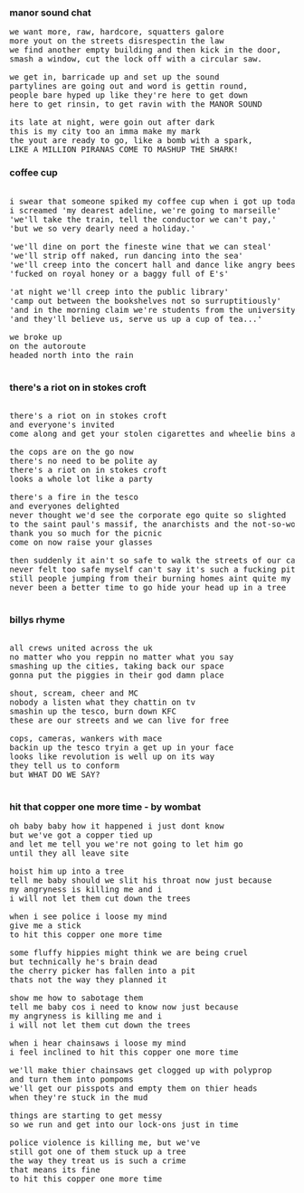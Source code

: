 ### manor sound chat
<pre>
we want more, raw, hardcore, squatters galore
more yout on the streets disrespectin the law
we find another empty building and then kick in the door, 
smash a window, cut the lock off with a circular saw.

we get in, barricade up and set up the sound
partylines are going out and word is gettin round,
people bare hyped up like they're here to get down
here to get rinsin, to get ravin with the MANOR SOUND

its late at night, were goin out after dark
this is my city too an imma make my mark
the yout are ready to go, like a bomb with a spark,
LIKE A MILLION PIRANAS COME TO MASHUP THE SHARK!
</pre>
### coffee cup

<pre>

i swear that someone spiked my coffee cup when i got up today
i screamed 'my dearest adeline, we're going to marseille'
'we'll take the train, tell the conductor we can't pay,'
'but we so very dearly need a holiday.'

'we'll dine on port the fineste wine that we can steal'
'we'll strip off naked, run dancing into the sea'
'we'll creep into the concert hall and dance like angry bees'
'fucked on royal honey or a baggy full of E's'

'at night we'll creep into the public library'
'camp out between the bookshelves not so surruptitiously'
'and in the morning claim we're students from the university'
'and they'll believe us, serve us up a cup of tea...'

we broke up
on the autoroute
headed north into the rain

</pre>
### there's a riot on in stokes croft

<pre>

there's a riot on in stokes croft
and everyone's invited
come along and get your stolen cigarettes and wheelie bins alighted

the cops are on the go now
there's no need to be polite ay
there's a riot on in stokes croft
looks a whole lot like a party

there's a fire in the tesco
and everyones delighted
never thought we'd see the corporate ego quite so slighted
to the saint paul's massif, the anarchists and the not-so-working classes
thank you so much for the picnic
come on now raise your glasses

then suddenly it ain't so safe to walk the streets of our capitalist city
never felt too safe myself can't say it's such a fucking pity
still people jumping from their burning homes aint quite my cup of tea
never been a better time to go hide your head up in a tree

</pre>
### billys rhyme

<pre>

all crews united across the uk
no matter who you reppin no matter what you say
smashing up the cities, taking back our space
gonna put the piggies in their god damn place

shout, scream, cheer and MC
nobody a listen what they chattin on tv
smashin up the tesco, burn down KFC
these are our streets and we can live for free

cops, cameras, wankers with mace
backin up the tesco tryin a get up in your face
looks like revolution is well up on its way
they tell us to conform
but WHAT DO WE SAY?

</pre>
### hit that copper one more time - by wombat


<pre>
oh baby baby how it happened i just dont know
but we've got a copper tied up
and let me tell you we're not going to let him go
until they all leave site

hoist him up into a tree
tell me baby should we slit his throat now just because
my angryness is killing me and i
i will not let them cut down the trees

when i see police i loose my mind
give me a stick
to hit this copper one more time

some fluffy hippies might think we are being cruel
but technically he's brain dead
the cherry picker has fallen into a pit
thats not the way they planned it

show me how to sabotage them
tell me baby cos i need to know now just because
my angryness is killing me and i
i will not let them cut down the trees

when i hear chainsaws i loose my mind
i feel inclined to hit this copper one more time

we'll make thier chainsaws get clogged up with polyprop
and turn them into pompoms
we'll get our pisspots and empty them on thier heads
when they're stuck in the mud

things are starting to get messy
so we run and get into our lock-ons just in time

police violence is killing me, but we've
still got one of them stuck up a tree
the way they treat us is such a crime
that means its fine
to hit this copper one more time

</pre>
